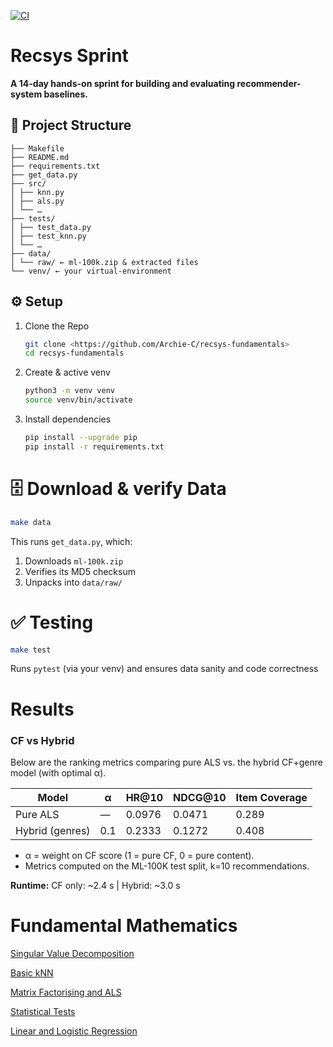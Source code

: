 [![CI](https://github.com/Archie-C/recsys-fundamentals/actions/workflows/python-test.yaml/badge.svg)](https://github.com/Archie-C/recsys-fundamentals/actions/workflows/python-test.yaml)

# Recsys Sprint

**A 14-day hands-on sprint for building and evaluating recommender-system baselines.**

## 📂 Project Structure
```
├── Makefile
├── README.md
├── requirements.txt
├── get_data.py
├── src/
│ ├── knn.py
│ ├── als.py
│ └── …
├── tests/
│ ├── test_data.py
│ ├── test_knn.py
│ └── …
├── data/
│ └── raw/ ← ml-100k.zip & extracted files
└── venv/ ← your virtual-environment
```

## ⚙️ Setup
1. Clone the Repo

    ```bash
    git clone <https://github.com/Archie-C/recsys-fundamentals>
    cd recsys-fundamentals
    ```
2. Create & active venv
    ```bash
    python3 -m venv venv
    source venv/bin/activate
    ```

3. Install dependencies
    ```bash
    pip install --upgrade pip
    pip install -r requirements.txt
    ```

# 🗄️ Download & verify Data
```bash
make data
```
This runs `get_data.py`, which:
1. Downloads `ml-100k.zip`
2. Verifies its MD5 checksum
3. Unpacks into `data/raw/`

# ✅ Testing
```bash
make test
```
Runs `pytest` (via your venv) and ensures data sanity and code correctness

# Results

### CF vs Hybrid
Below are the ranking metrics comparing pure ALS vs. the hybrid CF+genre model (with optimal α).

| Model              | α    | HR@10   | NDCG@10  | Item Coverage |
|--------------------|------|---------|----------|---------------|
| Pure ALS           | —    | 0.0976  | 0.0471   | 0.289         |
| Hybrid (genres)    | 0.1 | 0.2333  | 0.1272   | 0.408         |

* α = weight on CF score (1 = pure CF, 0 = pure content).  
* Metrics computed on the ML-100K test split, k=10 recommendations.

**Runtime:** CF only: ~2.4 s | Hybrid: ~3.0 s

# Fundamental Mathematics

[Singular Value Decomposition](https://cookie-aura-4c6.notion.site/Singular-Value-Decomposition-in-Recommender-Systems-223acccb70f1808d8724c6f74cc6b7b1)

[Basic kNN](https://cookie-aura-4c6.notion.site/K-Nearest-Neighbours-in-Recommender-Systems-224acccb70f1802badbec27c131b0689?pvs=73)

[Matrix Factorising and ALS](https://cookie-aura-4c6.notion.site/Matrix-Factorising-and-Alternating-Least-Squares-ALS-224acccb70f18040b7c1c5312128a01f?pvs=73)

[Statistical Tests](https://cookie-aura-4c6.notion.site/Statistical-Tests-in-Recommender-Systems-225acccb70f180b693b3d0716e3162a0?pvs=73)

[Linear and Logistic Regression](https://cookie-aura-4c6.notion.site/Linear-and-Logistic-Regression-226acccb70f180a19ca4eeede46ac5ca?pvs=73)